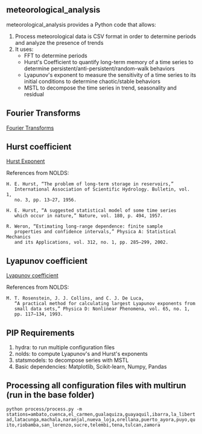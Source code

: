 ## meteorological_analysis
meteorological_analysis provides a Python code that allows:
1. Process meteorological data is CSV format in order to determine periods and analyze the presence of trends
2. It uses:
   - FFT to determine periods
   - Hurst's Coefficient to quantify long-term memory of a time series to determine persistent/anti-persistent/random-walk behaviors
   - Lyapunov's exponent to measure the sensitivity of a time series to its initial conditions to determine chaotic/stable behaviors
   - MSTL to decompose the time series in trend, seasonality and residual

## Fourier Transforms
[Fourier Transforms](https://docs.scipy.org/doc/scipy/tutorial/fft.html#d-discrete-fourier-transforms)

## Hurst coefficient
[Hurst Exponent](https://en.wikipedia.org/wiki/Hurst_exponent)

References from NOLDS:

    H. E. Hurst, “The problem of long-term storage in reservoirs,”
       International Association of Scientific Hydrology. Bulletin, vol. 1,
       no. 3, pp. 13–27, 1956.

    H. E. Hurst, “A suggested statistical model of some time series
       which occur in nature,” Nature, vol. 180, p. 494, 1957.

    R. Weron, “Estimating long-range dependence: finite sample
       properties and confidence intervals,” Physica A: Statistical Mechanics
       and its Applications, vol. 312, no. 1, pp. 285–299, 2002.

## Lyapunov coefficient
[Lyapunov coefficient](https://en.wikipedia.org/wiki/Lyapunov_exponent)

References from NOLDS:

    M. T. Rosenstein, J. J. Collins, and C. J. De Luca,
       “A practical method for calculating largest Lyapunov exponents from
       small data sets,” Physica D: Nonlinear Phenomena, vol. 65, no. 1,
       pp. 117–134, 1993.

## PIP Requirements
1. hydra: to run multiple configuration files
2. nolds: to compute Lyapunov's and Hurst's exponents
3. statsmodels: to decompose series with MSTL
4. Basic dependencies: Matplotlib, Scikit-learn, Numpy, Pandas 

## Processing all configuration files with multirun (run in the base folder)
`python process/process.py -m stations=ambato,cuenca,el_carmen,gualaquiza,guayaquil,ibarra,la_libertad,latacunga,machala,naranjal,nueva_loja,orellana,puerto_ayora,puyo,quito,riobamba,san_lorenzo,sucre,telembi,tena,tulcan,zamora`
